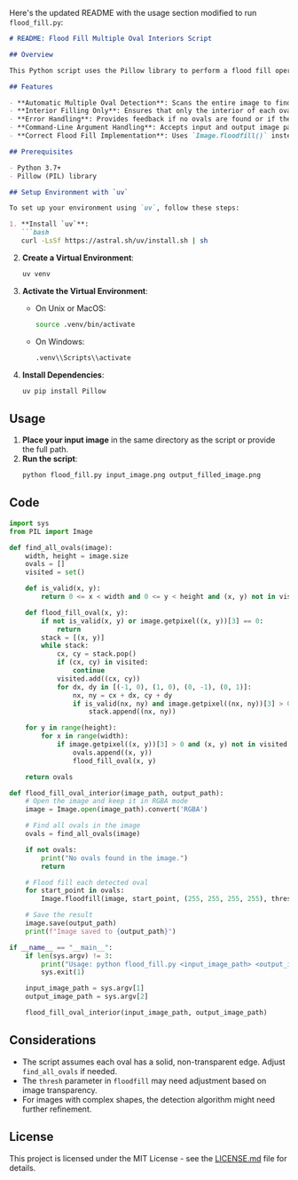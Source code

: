 Here's the updated README with the usage section modified to run `flood_fill.py`:

```markdown
# README: Flood Fill Multiple Oval Interiors Script

## Overview

This Python script uses the Pillow library to perform a flood fill operation designed to fill the interiors of multiple oval shapes in an image, respecting any transparent areas. The script scans the entire image to detect all ovals, then fills each one individually. It now properly handles command-line arguments for input and output image paths and uses the correct `floodfill` function from the `Image` module.

## Features

- **Automatic Multiple Oval Detection**: Scans the entire image to find all ovals.
- **Interior Filling Only**: Ensures that only the interior of each oval is filled, stopping at transparent areas.
- **Error Handling**: Provides feedback if no ovals are found or if the command-line arguments are incorrect.
- **Command-Line Argument Handling**: Accepts input and output image paths as command-line arguments.
- **Correct Flood Fill Implementation**: Uses `Image.floodfill()` instead of `ImageDraw.floodfill()`.

## Prerequisites

- Python 3.7+
- Pillow (PIL) library

## Setup Environment with `uv`

To set up your environment using `uv`, follow these steps:

1. **Install `uv`**:
   ```bash
   curl -LsSf https://astral.sh/uv/install.sh | sh
   ```

2. **Create a Virtual Environment**:
   ```bash
   uv venv
   ```

3. **Activate the Virtual Environment**:
   - On Unix or MacOS:
     ```bash
     source .venv/bin/activate
     ```
   - On Windows:
     ```cmd
     .venv\\Scripts\\activate
     ```

4. **Install Dependencies**:
   ```bash
   uv pip install Pillow
   ```

## Usage

1. **Place your input image** in the same directory as the script or provide the full path.
2. **Run the script**:
   ```bash
   python flood_fill.py input_image.png output_filled_image.png
   ```

## Code

```python
import sys
from PIL import Image

def find_all_ovals(image):
    width, height = image.size
    ovals = []
    visited = set()

    def is_valid(x, y):
        return 0 <= x < width and 0 <= y < height and (x, y) not in visited

    def flood_fill_oval(x, y):
        if not is_valid(x, y) or image.getpixel((x, y))[3] == 0:
            return
        stack = [(x, y)]
        while stack:
            cx, cy = stack.pop()
            if (cx, cy) in visited:
                continue
            visited.add((cx, cy))
            for dx, dy in [(-1, 0), (1, 0), (0, -1), (0, 1)]:
                nx, ny = cx + dx, cy + dy
                if is_valid(nx, ny) and image.getpixel((nx, ny))[3] > 0:
                    stack.append((nx, ny))

    for y in range(height):
        for x in range(width):
            if image.getpixel((x, y))[3] > 0 and (x, y) not in visited:
                ovals.append((x, y))
                flood_fill_oval(x, y)

    return ovals

def flood_fill_oval_interior(image_path, output_path):
    # Open the image and keep it in RGBA mode
    image = Image.open(image_path).convert('RGBA')

    # Find all ovals in the image
    ovals = find_all_ovals(image)

    if not ovals:
        print("No ovals found in the image.")
        return

    # Flood fill each detected oval
    for start_point in ovals:
        Image.floodfill(image, start_point, (255, 255, 255, 255), thresh=50)

    # Save the result
    image.save(output_path)
    print(f"Image saved to {output_path}")

if __name__ == "__main__":
    if len(sys.argv) != 3:
        print("Usage: python flood_fill.py <input_image_path> <output_image_path>")
        sys.exit(1)

    input_image_path = sys.argv[1]
    output_image_path = sys.argv[2]

    flood_fill_oval_interior(input_image_path, output_image_path)
```

## Considerations

- The script assumes each oval has a solid, non-transparent edge. Adjust `find_all_ovals` if needed.
- The `thresh` parameter in `floodfill` may need adjustment based on image transparency.
- For images with complex shapes, the detection algorithm might need further refinement.

## License

This project is licensed under the MIT License - see the [LICENSE.md](LICENSE.md) file for details.

